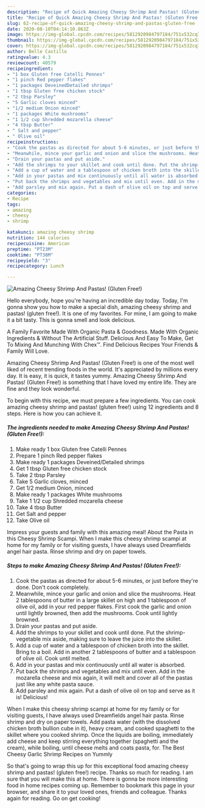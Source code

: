 ```yaml
---
description: "Recipe of Quick Amazing Cheesy Shrimp And Pastas! (Gluten Free!)"
title: "Recipe of Quick Amazing Cheesy Shrimp And Pastas! (Gluten Free!)"
slug: 62-recipe-of-quick-amazing-cheesy-shrimp-and-pastas-gluten-free
date: 2020-08-10T04:14:10.863Z
image: https://img-global.cpcdn.com/recipes/5812920984797184/751x532cq70/amazing-cheesy-shrimp-and-pastas-gluten-free-recipe-main-photo.jpg
thumbnail: https://img-global.cpcdn.com/recipes/5812920984797184/751x532cq70/amazing-cheesy-shrimp-and-pastas-gluten-free-recipe-main-photo.jpg
cover: https://img-global.cpcdn.com/recipes/5812920984797184/751x532cq70/amazing-cheesy-shrimp-and-pastas-gluten-free-recipe-main-photo.jpg
author: Belle Castillo
ratingvalue: 4.3
reviewcount: 40579
recipeingredient:
- "1 box Gluten free Catelli Pennes"
- "1 pinch Red pepper flakes"
- "1 packages DeveinedDetailed shrimps"
- "1 tbsp Gluten free chicken stock"
- "2 tbsp Parsley"
- "5 Garlic cloves minced"
- "1/2 medium Onion minced"
- "1 packages White mushrooms"
- "1 1/2 cup Shredded mozarella cheese"
- "4 tbsp Butter"
- " Salt and pepper"
- " Olive oil"
recipeinstructions:
- "Cook the pastas as directed for about 5-6 minutes, or just before they&#39;re done. Don&#39;t cook completely."
- "Meanwhile, mince your garlic and onion and slice the mushrooms. Heat 2 tablespoons of butter in a large skillet on high and 1 tablespoon of olive oil, add in your red pepper flakes. First cook the garlic and onion until lightly browned, then add the mushrooms. Cook until lightly browned."
- "Drain your pastas and put aside."
- "Add the shrimps to your skillet and cook until done. Put the shrimp-vegetable mix aside, making sure to leave the juice into the skillet."
- "Add a cup of water and a tablespoon of chicken broth into the skillet. Bring to a boil. Add in another 2 tablespoons of butter and a tablespoon of olive oil. Cook until melted."
- "Add in your pastas and mix continuously until all water is absorbed."
- "Put back the shrimps and vegetables and mix until even. Add in the mozarella cheese and mix again, it will melt and cover all of the pastas just like any white pasta sauce."
- "Add parsley and mix again. Put a dash of olive oil on top and serve as it is! Delicious!"
categories:
- Recipe
tags:
- amazing
- cheesy
- shrimp

katakunci: amazing cheesy shrimp 
nutrition: 144 calories
recipecuisine: American
preptime: "PT23M"
cooktime: "PT38M"
recipeyield: "3"
recipecategory: Lunch

---
```



![Amazing Cheesy Shrimp And Pastas! (Gluten Free!)](https://img-global.cpcdn.com/recipes/5812920984797184/751x532cq70/amazing-cheesy-shrimp-and-pastas-gluten-free-recipe-main-photo.jpg)

Hello everybody, hope you're having an incredible day today. Today, I'm gonna show you how to make a special dish, amazing cheesy shrimp and pastas! (gluten free!). It is one of my favorites. For mine, I am going to make it a bit tasty. This is gonna smell and look delicious.

A Family Favorite Made With Organic Pasta &amp; Goodness. Made With Organic Ingredients &amp; Without The Artificial Stuff. Delicious And Easy To Make, Get To Mixing And Munching With Chex™. Find Delicious Recipes Your Friends &amp; Family Will Love.

Amazing Cheesy Shrimp And Pastas! (Gluten Free!) is one of the most well liked of recent trending foods in the world. It's appreciated by millions every day. It is easy, it is quick, it tastes yummy. Amazing Cheesy Shrimp And Pastas! (Gluten Free!) is something that I have loved my entire life. They are fine and they look wonderful.


To begin with this recipe, we must prepare a few ingredients. You can cook amazing cheesy shrimp and pastas! (gluten free!) using 12 ingredients and 8 steps. Here is how you can achieve it.

<!--inarticleads1-->

##### The ingredients needed to make Amazing Cheesy Shrimp And Pastas! (Gluten Free!):

1. Make ready 1 box Gluten free Catelli Pennes
1. Prepare 1 pinch Red pepper flakes
1. Make ready 1 packages Deveined/Detailed shrimps
1. Get 1 tbsp Gluten free chicken stock
1. Take 2 tbsp Parsley
1. Take 5 Garlic cloves, minced
1. Get 1/2 medium Onion, minced
1. Make ready 1 packages White mushrooms
1. Take 1 1/2 cup Shredded mozarella cheese
1. Take 4 tbsp Butter
1. Get  Salt and pepper
1. Take  Olive oil


Impress your guests and family with this amazing meal! About the Pasta in this Cheesy Shrimp Scampi. When I make this cheesy shrimp scampi at home for my family or for visiting guests, I have always used Dreamfields angel hair pasta. Rinse shrimp and dry on paper towels. 

<!--inarticleads2-->

##### Steps to make Amazing Cheesy Shrimp And Pastas! (Gluten Free!):

1. Cook the pastas as directed for about 5-6 minutes, or just before they&#39;re done. Don&#39;t cook completely.
1. Meanwhile, mince your garlic and onion and slice the mushrooms. Heat 2 tablespoons of butter in a large skillet on high and 1 tablespoon of olive oil, add in your red pepper flakes. First cook the garlic and onion until lightly browned, then add the mushrooms. Cook until lightly browned.
1. Drain your pastas and put aside.
1. Add the shrimps to your skillet and cook until done. Put the shrimp-vegetable mix aside, making sure to leave the juice into the skillet.
1. Add a cup of water and a tablespoon of chicken broth into the skillet. Bring to a boil. Add in another 2 tablespoons of butter and a tablespoon of olive oil. Cook until melted.
1. Add in your pastas and mix continuously until all water is absorbed.
1. Put back the shrimps and vegetables and mix until even. Add in the mozarella cheese and mix again, it will melt and cover all of the pastas just like any white pasta sauce.
1. Add parsley and mix again. Put a dash of olive oil on top and serve as it is! Delicious!


When I make this cheesy shrimp scampi at home for my family or for visiting guests, I have always used Dreamfields angel hair pasta. Rinse shrimp and dry on paper towels. Add pasta water (with the dissolved chicken broth bullion cube in it), heavy cream, and cooked spaghetti to the skillet where you cooked shrimp. Once the liquids are boiling, immediately add cheese and keep stirring everything together (spaghetti and the cream), while boiling, until cheese melts and coats pasta, for. The Best Cheesy Garlic Shrimp Recipes on Yummly 

So that's going to wrap this up for this exceptional food amazing cheesy shrimp and pastas! (gluten free!) recipe. Thanks so much for reading. I am sure that you will make this at home. There is gonna be more interesting food in home recipes coming up. Remember to bookmark this page in your browser, and share it to your loved ones, friends and colleague. Thanks again for reading. Go on get cooking!
